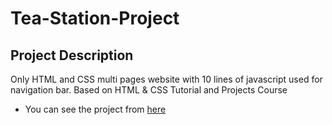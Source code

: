 # Tea-Station-Project

##  Project Description
  Only HTML and CSS multi pages website with 10 lines of javascript used for navigation bar. Based on HTML & CSS Tutorial and Projects Course
  - You can see the project from [here](https://papaya-mooncake-879c93.netlify.app/) 
  
